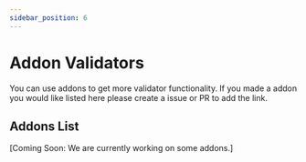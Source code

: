 ```yaml
---
sidebar_position: 6
---
```


# Addon Validators

You can use addons to get more validator functionality. If you made a addon you would like listed here please create a issue or PR to add the link.

## Addons List

[Coming Soon: We are currently working on some addons.]

